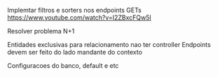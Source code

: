 Implemtar filtros e sorters nos endpoints GETs https://www.youtube.com/watch?v=I2ZBxcFQw5I

Resolver problema N+1

Entidades exclusivas para relacionamento nao ter controller
Endpoints devem ser feito do lado mandante do contexto

Configuracoes do banco, default e etc